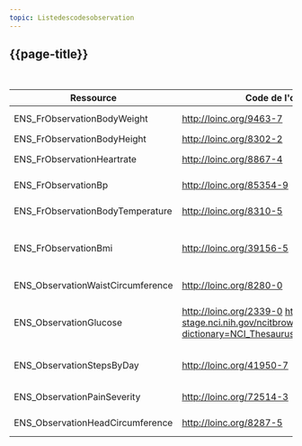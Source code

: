 ```yaml
---
topic: Listedescodesobservation
---
```

## {{page-title}}
&nbsp;


|     Ressource                            |     Code de l'observation                                                                                                                     |     display                                         |
|------------------------------------------|-----------------------------------------------------------------------------------------------------------------------------------------------|-----------------------------------------------------|
|     ENS_FrObservationBodyWeight          |     http://loinc.org/9463-7                                                                                                                   |     "Poids corporel"                                |
|     ENS_FrObservationBodyHeight          |     http://loinc.org/8302-2                                                                                                                   |     "Taille"                                        |
|     ENS_FrObservationHeartrate           |     http://loinc.org/8867-4                                                                                                                   |     "Fréquence cardiaque"                           |
|     ENS_FrObservationBp                  |     http://loinc.org/85354-9                                                                                                                  |     "Pression artérielle"                           |
|     ENS_FrObservationBodyTemperature     |     http://loinc.org/8310-5                                                                                                                   |     "Température corporelle"                        |
|     ENS_FrObservationBmi                 |     http://loinc.org/39156-5                                                                                                                  |     "Indice de masse corporelle (IMC)"              |
|     ENS_ObservationWaistCircumference    |     http://loinc.org/8280-0                                                                                                                   |     "Tour de taille"                                |
|     ENS_ObservationGlucose               |     http://loinc.org/2339-0     https://ncit-stage.nci.nih.gov/ncitbrowser/ConceptReport.jsp?dictionary=NCI_Thesaurus&ns=ncit&code=C159776    |     "Glucose sanguin"     "Glucose interstitiel"    |
|     ENS_ObservationStepsByDay            |     http://loinc.org/41950-7                                                                                                                  |     "Nombre de pas quotidien"                       |
|     ENS_ObservationPainSeverity          |     http://loinc.org/72514-3                                                                                                                  |     "Niveau de douleur"                             |
|     ENS_ObservationHeadCircumference     |       http://loinc.org/8287-5                                                                                                                                        |     « Périmètre   cranien »                         |  


